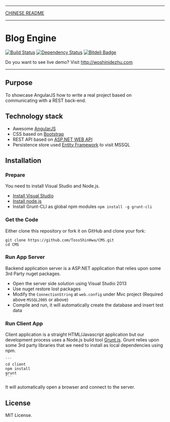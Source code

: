 ***
[CHINESE README](https://github.com/TossShinHwa/CMS/blob/master/README.cn.md)
***

Blog Engine
===========
[![Build Status](https://api.travis-ci.org/TossShinHwa/CMS.png)](https://api.travis-ci.org/TossShinHwa/CMS)
[![Dependency Status](https://david-dm.org/ChrisWren/grunt-nodemon.png)](https://david-dm.org/TossShinHwa/CMS)
[![Bitdeli Badge](https://d2weczhvl823v0.cloudfront.net/TossShinHwa/cms/trend.png)](https://bitdeli.com/free "Bitdeli Badge")

Do you want to see live demo? Visit http://woshinidezhu.com
***

## Purpose

To showcase AngularJS how to write a real project based on communicating with a REST back-end.

## Technology stack

* Awesome [AngularJS](http://www.angularjs.org/)
* CSS based on [Bootstrap](http://getbootstrap.com/)
* REST API based on [ASP.NET WEB API](http://www.asp.net/web-api/)
* Persistence store used [Entity Framework](http://msdn.microsoft.com/en-us/data/ef.aspx) to visit MSSQL


## Installation

### Prepare

You need to install Visual Studio and Node.js.
* [Install Visual Studio](http://www.visualstudio.com/)
* [Install node.js](http://nodejs.org/download/)
* Install Grunt-CLI as global npm modules ```npm install -g grunt-cli```

### Get the Code

Either clone this repository or fork it on GitHub and clone your fork:

```
git clone https://github.com/TossShinHwa/CMS.git
cd CMS
```

### Run App Server

Backend application server is a ASP.NET application that relies upon some 3rd Party nuget packages.

* Open the server side solution using Visual Studio 2013
* Use nuget restore lost packages
* Modify the `ConnectionString` at `web.config` under Mvc project (Required above `MSSQL2005` or above)
* Compile and run, it will automatically create the database and insert test data

### Run Client App

Client application is a straight HTML/Javascript application but our development process uses a Node.js build tool
[Grunt.js](gruntjs.com). Grunt relies upon some 3rd party libraries that we need to install as local dependencies using npm.

    ```
    cd client
    npm install
    grunt
    ```
    
It will automatically open a browser and connect to the server.

## License

MIT License.
